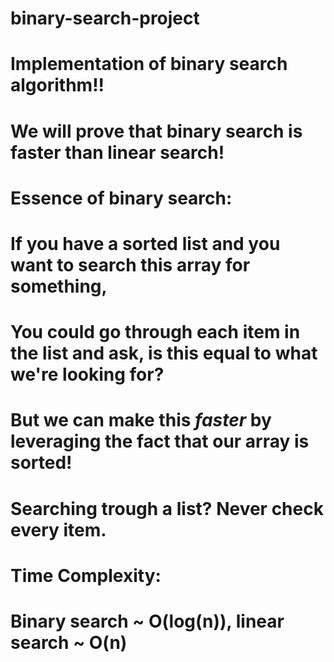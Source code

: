 # binary-search-project

# Implementation of binary search algorithm!!

# We will prove that binary search is faster than linear search!


# Essence of binary search:
# If you have a sorted list and you want to search this array for something,
# You could go through each item in the list and ask, is this equal to what we're looking for?
# But we can make this *faster* by leveraging the fact that our array is sorted!
# Searching trough a list? Never check every item.


# Time Complexity:
# Binary search ~ O(log(n)), linear search ~ O(n)

